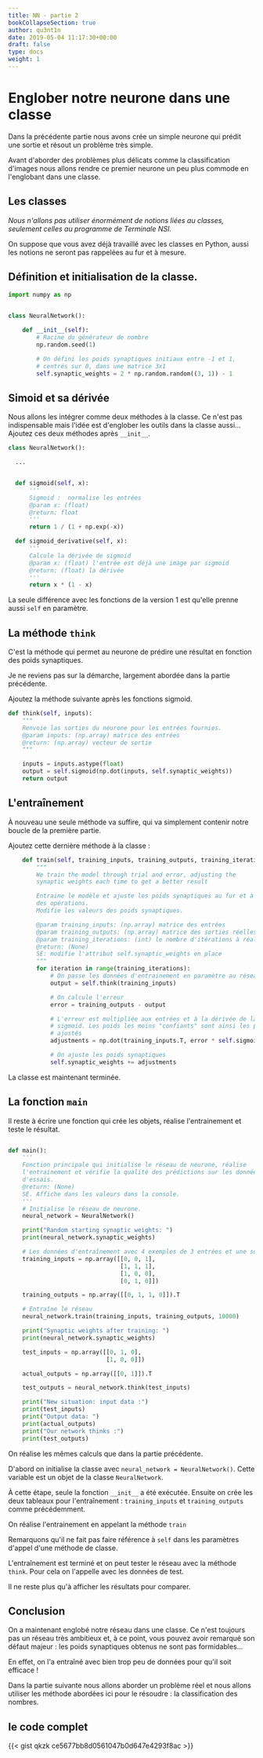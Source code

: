 ```yaml
---
title: NN - partie 2
bookCollapseSection: true
author: qu3nt1n
date: 2019-05-04 11:17:30+00:00
draft: false
type: docs
weight: 1
---
```


# Englober notre neurone dans une classe

Dans la précédente partie nous avons crée un simple neurone qui prédit une
sortie et résout un problème très simple.

Avant d'aborder des problèmes plus délicats comme la classification d'images
nous allons rendre ce premier neurone un peu plus commode en l'englobant
dans une classe.

## Les classes

_Nous n'allons pas utiliser énormément de notions liées au classes, seulement
celles au programme de Terminale NSI._

On suppose que vous avez déjà travaillé avec les classes en Python, aussi les
notions ne seront pas rappelées au fur et à mesure.

## Définition et initialisation de la classe.

~~~python
import numpy as np


class NeuralNetwork():

    def __init__(self):
        # Racine du générateur de nombre
        np.random.seed(1)

        # On défini les poids synaptiques initiaux entre -1 et 1,
        # centrés sur 0, dans une matrice 3x1
        self.synaptic_weights = 2 * np.random.random((3, 1)) - 1

~~~


## Simoid et sa dérivée

Nous allons les intégrer comme deux méthodes à la classe.
Ce n'est pas indispensable mais l'idée est d'englober les outils dans la classe
aussi... Ajoutez ces deux méthodes après `__init__`.

~~~python
class NeuralNetwork():

  ...


  def sigmoid(self, x):
      '''
      Sigmoid :  normalise les entrées
      @param x: (float)
      @return: float
      '''
      return 1 / (1 + np.exp(-x))

  def sigmoid_derivative(self, x):
      '''
      Calcule la dérivée de sigmoid
      @param x: (float) l'entrée est déjà une image par sigmoid
      @return: (float) la dérivée
      '''
      return x * (1 - x)
~~~

La seule différence avec les fonctions de la version 1 est qu'elle prenne aussi
`self` en paramètre.

## La méthode `think`

C'est la méthode qui permet au neurone de prédire une résultat en fonction
des poids synaptiques.

Je ne reviens pas sur la démarche, largement abordée dans la partie précédente.

Ajoutez la méthode suivante après les fonctions sigmoid.

~~~python
def think(self, inputs):
    """
    Renvoie las sorties du neurone pour les entrées fournies.
    @param inputs: (np.array) matrice des entrées
    @return: (np.array) vecteur de sortie
    """

    inputs = inputs.astype(float)
    output = self.sigmoid(np.dot(inputs, self.synaptic_weights))
    return output
~~~

## L'entraînement

À nouveau une seule méthode va suffire, qui va simplement contenir notre
boucle de la première partie.

Ajoutez cette dernière méthode à la classe :

~~~python
    def train(self, training_inputs, training_outputs, training_iterations):
        """
        We train the model through trial and error, adjusting the
        synaptic weights each time to get a better result

        Entraine le modèle et ajuste les poids synaptiques au fur et à mesure
        des opérations.
        Modifie les valeurs des poids synaptiques.

        @param training_inputs: (np.array) matrice des entrées
        @param training_outputs: (np.array) matrice des sorties réelles
        @param training_iterations: (int) le nombre d'itérations à réaliser
        @return: (None)
        SE: modifie l'attribut self.synaptic_weights en place
        """
        for iteration in range(training_iterations):
            # On passe les données d'entrainement en paramètre au réseau
            output = self.think(training_inputs)

            # On calcule l'erreur
            error = training_outputs - output

            # L'erreur est multipliée aux entrées et à la dérivée de la fonction
            # sigmoid. Les poids les moins "confiants" sont ainsi les plus
            # ajustés
            adjustments = np.dot(training_inputs.T, error * self.sigmoid_derivative(output))

            # On ajuste les poids synaptiques
            self.synaptic_weights += adjustments
~~~


La classe est maintenant terminée.

## La fonction `main`

Il reste à écrire une fonction qui crée les objets, réalise l'entrainement
et teste le résultat.

~~~python

def main():
    '''
    Fonction principale qui initialise le réseau de neurone, réalise
    l'entrainement et vérifie la qualité des prédictions sur les données
    d'essais.
    @return: (None)
    SE. Affiche dans les valeurs dans la console.
    '''
    # Initialise le réseau de neurone.
    neural_network = NeuralNetwork()

    print("Random starting synaptic weights: ")
    print(neural_network.synaptic_weights)

    # Les données d'entraînement avec 4 exemples de 3 entrées et une sortie
    training_inputs = np.array([[0, 0, 1],
                                [1, 1, 1],
                                [1, 0, 0],
                                [0, 1, 0]])

    training_outputs = np.array([[0, 1, 1, 0]]).T

    # Entraîne le réseau
    neural_network.train(training_inputs, training_outputs, 10000)

    print("Synaptic weights after training: ")
    print(neural_network.synaptic_weights)

    test_inputs = np.array([[0, 1, 0],
                            [1, 0, 0]])

    actual_outputs = np.array([[0, 1]]).T

    test_outputs = neural_network.think(test_inputs)

    print("New situation: input data :")
    print(test_inputs)
    print("Output data: ")
    print(actual_outputs)
    print("Our network thinks :")
    print(test_outputs)
~~~

On réalise les mêmes calculs que dans la partie précédente.

D'abord on initialise la classe avec `neural_network = NeuralNetwork()`.
Cette variable est un objet de la classe `NeuralNetwork`.

À cette étape, seule la fonction `__init__` a été exécutée.
Ensuite on  crée les deux tableaux pour l'entraînement : `training_inputs` et
`training_outputs` comme précédemment.

On réalise l'entrainement en appelant la méthode `train`

Remarquons qu'il ne fait pas faire référence à `self` dans les paramètres
d'appel d'une méthode de classe.

L'entraînement est terminé et on peut tester le réseau avec la
méthode `think`. Pour cela on l'appelle avec les données de test.

Il ne reste plus qu'à afficher les résultats pour comparer.

## Conclusion

On a maintenant englobé notre réseau dans une classe.
Ce n'est toujours pas un réseau très ambitieux et, à ce point, vous pouvez
avoir remarqué son défaut majeur : les poids synaptiques obtenus ne sont
pas formidables...

En effet, on l'a entraîné avec bien trop peu de données pour qu'il soit
efficace !

Dans la partie suivante nous allons aborder un problème réel et nous allons
utiliser les méthode abordées ici pour le résoudre : la classification des
nombres.


## le code complet

{{< gist qkzk ce5677bb8d0561047b0d647e4293f8ac >}}
